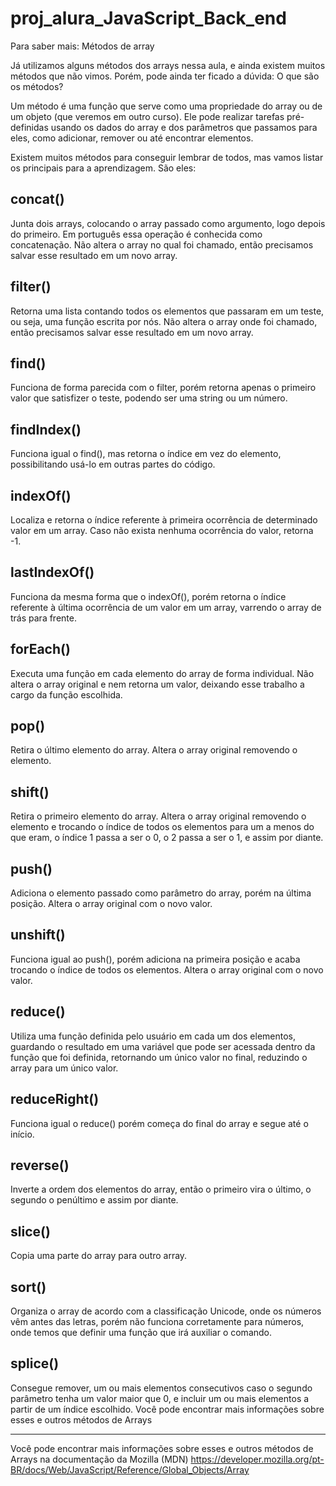 # proj_alura_JavaScript_Back_end

Para saber mais: Métodos de array

Já utilizamos alguns métodos dos arrays nessa aula, e ainda existem muitos métodos que não vimos. Porém, pode ainda ter ficado a dúvida: O que são os métodos?

Um método é uma função que serve como uma propriedade do array ou de um objeto (que veremos em outro curso). Ele pode realizar tarefas pré-definidas usando os dados do array e dos parâmetros que passamos para eles, como adicionar, remover ou até encontrar elementos.

Existem muitos métodos para conseguir lembrar de todos, mas vamos listar os principais para a aprendizagem. São eles:

concat()
-----------
Junta dois arrays, colocando o array passado como argumento, logo depois do primeiro. Em português essa operação é conhecida como concatenação.
Não altera o array no qual foi chamado, então precisamos salvar esse resultado em um novo array.

filter()
-----------
Retorna uma lista contando todos os elementos que passaram em um teste, ou seja, uma função escrita por nós.
Não altera o array onde foi chamado, então precisamos salvar esse resultado em um novo array.

find()
-----------
Funciona de forma parecida com o filter, porém retorna apenas o primeiro valor que satisfizer o teste, podendo ser uma string ou um número.

findIndex()
-----------
Funciona igual o find(), mas retorna o índice em vez do elemento, possibilitando usá-lo em outras partes do código.

indexOf()
-----------
Localiza e retorna o índice referente à primeira ocorrência de determinado valor em um array. Caso não exista nenhuma ocorrência do valor, retorna -1.

lastIndexOf()
-----------
Funciona da mesma forma que o indexOf(), porém retorna o índice referente à última ocorrência de um valor em um array, varrendo o array de trás para frente.

forEach()
-----------
Executa uma função em cada elemento do array de forma individual.
Não altera o array original e nem retorna um valor, deixando esse trabalho a cargo da função escolhida.

pop()
-----------
Retira o último elemento do array.
Altera o array original removendo o elemento.

shift()
-----------
Retira o primeiro elemento do array.
Altera o array original removendo o elemento e trocando o índice de todos os elementos para um a menos do que eram, o índice 1 passa a ser o 0, o 2 passa a ser o 1, e assim por diante.

push()
-----------
Adiciona o elemento passado como parâmetro do array, porém na última posição.
Altera o array original com o novo valor.

unshift()
-----------
Funciona igual ao push(), porém adiciona na primeira posição e acaba trocando o índice de todos os elementos.
Altera o array original com o novo valor.

reduce()
-----------
Utiliza uma função definida pelo usuário em cada um dos elementos, guardando o resultado em uma variável que pode ser acessada dentro da função que foi definida, retornando um único valor no final, reduzindo o array para um único valor.

reduceRight()
-----------
Funciona igual o reduce() porém começa do final do array e segue até o início.

reverse()
-----------
Inverte a ordem dos elementos do array, então o primeiro vira o último, o segundo o penúltimo e assim por diante.

slice()
-----------
Copia uma parte do array para outro array.

sort()
-----------
Organiza o array de acordo com a classificação Unicode, onde os números vêm antes das letras, porém não funciona corretamente para números, onde temos que definir uma função que irá auxiliar o comando.

splice()
-----------
Consegue remover, um ou mais elementos consecutivos caso o segundo parâmetro tenha um valor maior que 0, e incluir um ou mais elementos a partir de um índice escolhido.
Você pode encontrar mais informações sobre esses e outros métodos de Arrays

-----------
Você pode encontrar mais informações sobre esses e outros métodos de Arrays na documentação da Mozilla (MDN)
https://developer.mozilla.org/pt-BR/docs/Web/JavaScript/Reference/Global_Objects/Array
